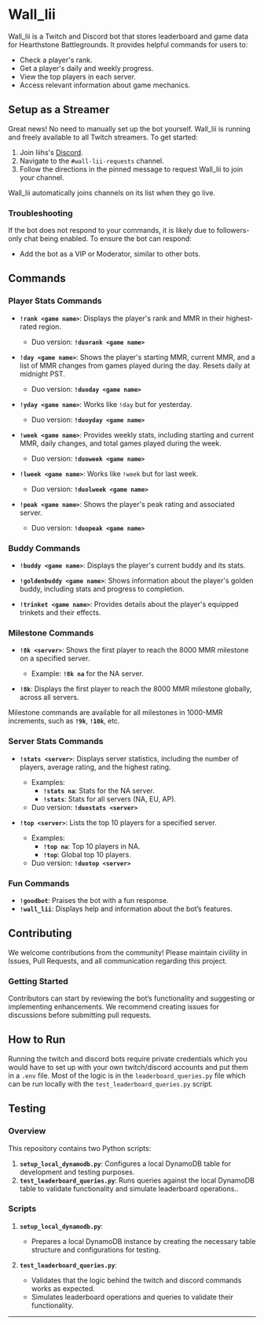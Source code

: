 # Wall_lii

Wall_lii is a Twitch and Discord bot that stores leaderboard and game data for Hearthstone Battlegrounds. It provides helpful commands for users to:

- Check a player's rank.
- Get a player's daily and weekly progress.
- View the top players in each server.
- Access relevant information about game mechanics.

## Setup as a Streamer

Great news! No need to manually set up the bot yourself. Wall_lii is running and freely available to all Twitch streamers. To get started:

1. Join liihs's [Discord](https://discord.com/invite/C6NguFf).
2. Navigate to the `#wall-lii-requests` channel.
3. Follow the directions in the pinned message to request Wall_lii to join your channel.

Wall_lii automatically joins channels on its list when they go live.

### Troubleshooting

If the bot does not respond to your commands, it is likely due to followers-only chat being enabled. To ensure the bot can respond:

- Add the bot as a VIP or Moderator, similar to other bots.

## Commands

### Player Stats Commands

- **`!rank <game name>`**: Displays the player's rank and MMR in their highest-rated region.  
  - Duo version: **`!duorank <game name>`**

- **`!day <game name>`**: Shows the player's starting MMR, current MMR, and a list of MMR changes from games played during the day. Resets daily at midnight PST.  
  - Duo version: **`!duoday <game name>`**

- **`!yday <game name>`**: Works like `!day` but for yesterday.  
  - Duo version: **`!duoyday <game name>`**

- **`!week <game name>`**: Provides weekly stats, including starting and current MMR, daily changes, and total games played during the week.  
  - Duo version: **`!duoweek <game name>`**

- **`!lweek <game name>`**: Works like `!week` but for last week.  
  - Duo version: **`!duolweek <game name>`**

- **`!peak <game name>`**: Shows the player's peak rating and associated server.  
  - Duo version: **`!duopeak <game name>`**

### Buddy Commands

- **`!buddy <game name>`**: Displays the player's current buddy and its stats.  

- **`!goldenbuddy <game name>`**: Shows information about the player's golden buddy, including stats and progress to completion.  

- **`!trinket <game name>`**: Provides details about the player's equipped trinkets and their effects.  

### Milestone Commands

- **`!8k <server>`**: Shows the first player to reach the 8000 MMR milestone on a specified server.  
  - Example: **`!8k na`** for the NA server.  

- **`!8k`**: Displays the first player to reach the 8000 MMR milestone globally, across all servers.

Milestone commands are available for all milestones in 1000-MMR increments, such as **`!9k`**, **`!10k`**, etc.

### Server Stats Commands

- **`!stats <server>`**: Displays server statistics, including the number of players, average rating, and the highest rating.  
  - Examples:  
    - **`!stats na`**: Stats for the NA server.  
    - **`!stats`**: Stats for all servers (NA, EU, AP).  
  - Duo version: **`!duostats <server>`**

- **`!top <server>`**: Lists the top 10 players for a specified server.  
  - Examples:  
    - **`!top na`**: Top 10 players in NA.  
    - **`!top`**: Global top 10 players.  
  - Duo version: **`!duotop <server>`**

### Fun Commands

- **`!goodbot`**: Praises the bot with a fun response.
- **`!wall_lii`**: Displays help and information about the bot’s features.

## Contributing

We welcome contributions from the community! Please maintain civility in Issues, Pull Requests, and all communication regarding this project.

### Getting Started

Contributors can start by reviewing the bot’s functionality and suggesting or implementing enhancements. We recommend creating issues for discussions before submitting pull requests.

## How to Run

Running the twitch and discord bots require private credentials which you would have to set up with your own twitch/discord accounts and put them in a `.env` file. Most of the logic is in the `leaderboard_queries.py` file which can be run locally with the `test_leaderboard_queries.py` script.

## Testing

### **Overview**
This repository contains two Python scripts:
1. **`setup_local_dynamodb.py`**: Configures a local DynamoDB table for development and testing purposes.
2. **`test_leaderboard_queries.py`**: Runs queries against the local DynamoDB table to validate functionality and simulate leaderboard operations..

### **Scripts**
1. **`setup_local_dynamodb.py`**:
   - Prepares a local DynamoDB instance by creating the necessary table structure and configurations for testing.

2. **`test_leaderboard_queries.py`**:
   - Validates that the logic behind the twitch and discord commands works as expected.
   - Simulates leaderboard operations and queries to validate their functionality.

---
